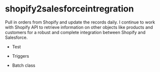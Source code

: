 # shopify2salesforceintregration

Pull in orders from Shopify and update the records daily. I continue to work with Shopify API to retrieve information on other objects like 
products and customers for a robust and complete integration between Shopify and Salesforce. 

- Test
* Triggers
+ Batch class
